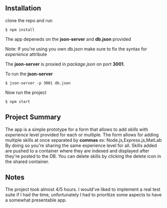 ## Installation

clone the repo and run 
```
$ npm install
```
The app depeneds on the __json-server__ and __db.json__ provided

Note: If you're using you own db.json make sure to fix the syntax for *experience* attribute

The __json-server__ is proxied in *package.json* on port __3001__.

To run the __json-server__

```
$ json-server -p 3001 db.json
```
Now run the project
```
$ npm start
```

## Project Summary

The app is a simple prototype for a form that allows to add *skills* with *experience* level provided for each or multiple.
The form allows for adding multiple skills at once separated by __commas__
ex: Node.js,Express.js,MatLab
By doing so you're sharing the same experience level for all.
Skills added are pushed to a container where they are indexed and displayed after they're posted to the DB.
You can delete skills by clicking the delete icon in the shared container.

## Notes

The project took almost 4/5 hours. I would've liked to implement a real test suite if I had the time, unfortunately I had to prioritize some aspects to have a somewhat presentable app.
